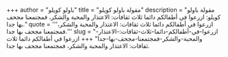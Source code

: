 +++
author = "باولو كويلو"
title = "مقولة باولو كويلو"
description = "مقولة باولو كويلو: ازرعوا في أطفالكم دائما ثلاث ثقافات: الاعتذار والمحبة والشكر، فمجتمعنا مجحف بها جدا."
quote = '''ازرعوا في أطفالكم دائما ثلاث ثقافات: الاعتذار والمحبة والشكر، فمجتمعنا مجحف بها جدا.''' 
slug = "ازرعوا-في-أطفالكم-دائما-ثلاث-ثقافات:-الاعتذار-والمحبة-والشكر-فمجتمعنا-مجحف-بها-جدا"
+++
ازرعوا في أطفالكم دائما ثلاث ثقافات: الاعتذار والمحبة والشكر، فمجتمعنا مجحف بها جدا.
